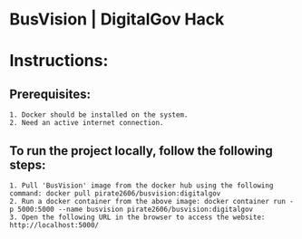 # **BusVision | DigitalGov Hack**

# Instructions:

## Prerequisites:
    1. Docker should be installed on the system.
    2. Need an active internet connection.

## To run the project locally, follow the following steps:
    1. Pull 'BusVision' image from the docker hub using the following command: docker pull pirate2606/busvision:digitalgov
    2. Run a docker container from the above image: docker container run -p 5000:5000 --name busvision pirate2606/busvision:digitalgov
    3. Open the following URL in the browser to access the website: http://localhost:5000/
